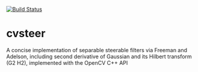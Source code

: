 [![Build Status](https://travis-ci.org/headupinclouds/cvsteer.svg?branch=master)](https://travis-ci.org/headupinclouds/cvsteer)

cvsteer
=======

A concise implementation of separable steerable filters via Freeman and Adelson, including second derivative of Gaussian and its Hilbert transform (G2 H2), implemented with the OpenCV C++ API
